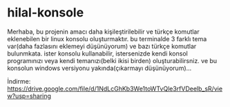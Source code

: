 # hilal-konsole
Merhaba, bu projenin amacı daha kişileştirilebilir ve türkçe komutlar eklenebilen bir linux konsolu oluşturmaktır.
bu terminalde 3 farklı tema var(daha fazlasını eklemeyi düşünüyorum) ve bazı türkçe komutlar bulunmkata.
ister konsolu kullanabilir, istersenizde kendi konsol programınızı veya kendi temanızı(belki ikisi birden) oluşturabilirsniz.
ve bu konsolun windows versiyonu yakında(çıkarmayı düşünüyorum)...

İndirme:
https://drive.google.com/file/d/1NdLcGhKb3We1toWTvQle3rfVDeelb_sR/view?usp=sharing
